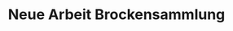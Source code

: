 ---
title: "Neue Arbeit Brockensammlung"
url: /goettingen/neue-arbeit-brockensammlung/
shop: Gebrauchtwaren
---